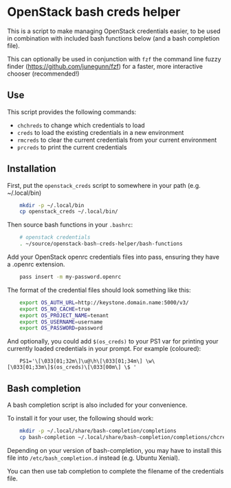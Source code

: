 OpenStack bash creds helper
===========================
This is a script to make managing OpenStack credentials easier, to be used in
combination with included bash functions below (and a bash completion file).

This can optionally be used in conjunction with `fzf` the command line fuzzy
finder (https://github.com/junegunn/fzf) for a faster, more interactive chooser
(recommended!)


Use
---
This script provides the following commands:

  * `chchreds` to change which credentials to load
  * `creds`    to load the existing credentials in a new environment
  * `rmcreds`  to clear the current credentials from your current environment
  * `prcreds`  to print the current credentials

Installation
---------------
First, put the `openstack_creds` script to somewhere in your path (e.g. ~/.local/bin)

``` sh
    mkdir -p ~/.local/bin
    cp openstack_creds ~/.local/bin/
```

Then source bash functions in your `.bashrc`:

``` sh
	# openstack credentials
    . ~/source/openstack-bash-creds-helper/bash-functions
```

Add your OpenStack openrc credentials files into pass, ensuring they have a
.openrc extension.

``` sh
    pass insert -m my-password.openrc
```

The format of the credential files should look something like this:

``` sh
    export OS_AUTH_URL=http://keystone.domain.name:5000/v3/
    export OS_NO_CACHE=true
    export OS_PROJECT_NAME=tenant
    export OS_USERNAME=username
    export OS_PASSWORD=password
```

And optionally, you could add `$(os_creds)` to your PS1 var for printing your
currently loaded credentials in your prompt. For example (coloured):

```
    PS1='\[\033[01;32m\]\u@\h\[\033[01;34m\] \w\[\033[01;33m\]$(os_creds)\[\033[00m\] \$ '
```

Bash completion
---------------
A bash completion script is also included for your convenience.

To install it for your user, the following should work:

``` sh
    mkdir -p ~/.local/share/bash-completion/completions
    cp bash-completion ~/.local/share/bash-completion/completions/chcreds
```

Depending on your version of bash-completion, you may have to install this file into
`/etc/bash_completion.d` instead (e.g. Ubuntu Xenial).

You can then use tab completion to complete the filename of the credentials file.
